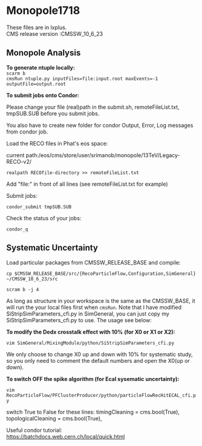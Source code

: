 # Monopole1718
These files are in lxplus.  
CMS release version :CMSSW_10_6_23  
## Monopole Analysis
**To generate ntuple locally:**  
 `scarm b `  
 `cmsRun ntuple.py inputFiles=file:input.root maxEvents=-1 outputFile=output.root `  

**To submit jobs onto Condor:**  

Please change your file (real)path in the submit.sh, remoteFileList.txt, tmpSUB.SUB before you submit jobs.

You also have to create new folder for condor Output, Error, Log messages from condor job.
 
Load the RECO files in Phat's eos space:

current path:/eos/cms/store/user/srimanob/monopole/13TeV/Legacy-RECO-v2/

`realpath RECOfile-directory >> remoteFileList.txt`

Add "file:" in front of all lines (see remoteFileList.txt for example)  

Submit jobs:

`condor_submit tmpSUB.SUB`  

Check the status of your jobs:

`condor_q`  

## Systematic Uncertainty

Load particular packages from CMSSW_RELEASE_BASE and compile:

`cp $CMSSW_RELEASE_BASE/src/{RecoParticleFlow,Configuration,SimGeneral} ~/CMSSW_10_6_23/src`

`scram b -j 4`

As long as structure in your workspace  is the same as the CMSSW_BASE, it will run the your local files first when `cmsRun`.
Note that I have modified SiStripSimParameters_cfi.py in SimGeneral, you can just copy my SiStripSimParameters_cfi.py to use. 
The usage see below:

**To modify the Dedx crosstalk effect with 10% (for X0 or X1 or X2):**

`vim SimGeneral/MixingModule/python/SiStripSimParameters_cfi.py`

We only choose to change X0 up and down with 10% for systematic study, so you only need to comment the default numbers and open the X0(up or down).


**To switch OFF the spike algorithm (for Ecal sysematic uncertainty):**

`vim RecoParticleFlow/PFClusterProducer/python/particleFlowRecHitECAL_cfi.py`

switch True to False for these lines:
      timingCleaning = cms.bool(True),
      topologicalCleaning = cms.bool(True),


Useful condor tutorial:  
https://batchdocs.web.cern.ch/local/quick.html  
